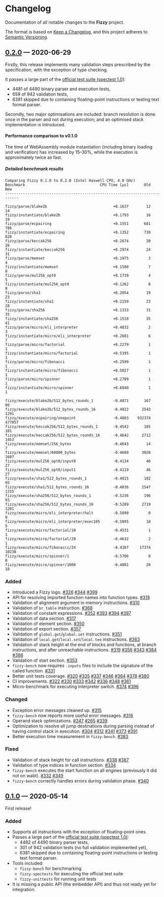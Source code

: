 # Changelog

Documentation of all notable changes to the **Fizzy** project.

The format is based on [Keep a Changelog],
and this project adheres to [Semantic Versioning].

## [0.2.0] — 2020-06-29

Firstly, this release implements many validation steps prescribed by the specification, with the exception of type checking.

It passes a large part of the [official test suite (spectest 1.0)]:
  - 4481 of 4490 binary parser and execution tests,
  - 659 of 942 validation tests,
  - 6381 skipped due to containing floating-point instructions or testing text format parser.

Secondly, two major optimisations are included: branch resolution is done once in the parser and not during execution; and an optimised stack implementation is introduced.

#### Performance comparison to v0.1.0

The time of WebAssembly module instantiation (including binary loading and verification) has increased by 15–30%, while the execution is approximately twice as fast.

##### Detailed benchmark results
```
Comparing Fizzy 0.1.0 to 0.2.0 (Intel Haswell CPU, 4.0 GHz)
Benchmark                                  CPU Time [µs]       Old       New
----------------------------------------------------------------------------

fizzy/parse/blake2b                              +0.1637        12        14
fizzy/instantiate/blake2b                        +0.1793        16        19
fizzy/parse/ecpairing                            +0.1551       681       786
fizzy/instantiate/ecpairing                      +0.1352       730       828
fizzy/parse/keccak256                            +0.2674        20        26
fizzy/instantiate/keccak256                      +0.2974        24        31
fizzy/parse/memset                               +0.1975         3         4
fizzy/instantiate/memset                         +0.1580         7         8
fizzy/parse/mul256_opt0                          +0.1739         4         5
fizzy/instantiate/mul256_opt0                    +0.1262         8         9
fizzy/parse/sha1                                 +0.2054        19        23
fizzy/instantiate/sha1                           +0.2159        23        28
fizzy/parse/sha256                               +0.1333        31        35
fizzy/instantiate/sha256                         +0.1518        35        41
fizzy/parse/micro/eli_interpreter                +0.4832         2         3
fizzy/instantiate/micro/eli_interpreter          +0.2681         6         7
fizzy/parse/micro/factorial                      +0.2279         1         1
fizzy/instantiate/micro/factorial                +0.5395         1         1
fizzy/parse/micro/fibonacci                      +0.2599         1         1
fizzy/instantiate/micro/fibonacci                +0.5027         1         1
fizzy/parse/micro/spinner                        +0.2709         1         1
fizzy/instantiate/micro/spinner                  +0.6040         1         1

fizzy/execute/blake2b/512_bytes_rounds_1         -0.4871       167        86
fizzy/execute/blake2b/512_bytes_rounds_16        -0.4922      2543      1291
fizzy/execute/ecpairing/onepoint                 -0.4883    932374    477057
fizzy/execute/keccak256/512_bytes_rounds_1       -0.4542       185       101
fizzy/execute/keccak256/512_bytes_rounds_16      -0.4642      2712      1453
fizzy/execute/memset/256_bytes                   -0.4643        14         7
fizzy/execute/memset/60000_bytes                 -0.4680      3020      1607
fizzy/execute/mul256_opt0/input0                 -0.4134        46        27
fizzy/execute/mul256_opt0/input1                 -0.4119        46        27
fizzy/execute/sha1/512_bytes_rounds_1            -0.4815       182        95
fizzy/execute/sha1/512_bytes_rounds_16           -0.4836      2547      1315
fizzy/execute/sha256/512_bytes_rounds_1          -0.5236       196        93
fizzy/execute/sha256/512_bytes_rounds_16         -0.5289      2719      1281
fizzy/execute/micro/eli_interpreter/halt         -0.5890         0         0
fizzy/execute/micro/eli_interpreter/exec105      -0.5095        10         5
fizzy/execute/micro/factorial/10                 -0.4531         1         1
fizzy/execute/micro/factorial/20                 -0.4632         2         1
fizzy/execute/micro/fibonacci/24                 -0.4107     17374     10238
fizzy/execute/micro/spinner/1                    -0.5706         0         0
fizzy/execute/micro/spinner/1000                 -0.4801        20        10
```


### Added

- Introduced a Fizzy logo. [#326](https://github.com/wasmx/fizzy/pull/326) [#344](https://github.com/wasmx/fizzy/pull/344)
  [#399](https://github.com/wasmx/fizzy/pull/399)
- API for resolving imported function names into function types. [#318](https://github.com/wasmx/fizzy/pull/318)
- Validation of alignment argument in memory instructions. [#310](https://github.com/wasmx/fizzy/pull/310)
- Validation of `br_table` instruction. [#368](https://github.com/wasmx/fizzy/pull/368)
- Validation of constant expressions. [#352](https://github.com/wasmx/fizzy/pull/352) 
  [#393](https://github.com/wasmx/fizzy/pull/393) [#394](https://github.com/wasmx/fizzy/pull/394) 
  [#397](https://github.com/wasmx/fizzy/pull/397)
- Validation of data section. [#317](https://github.com/wasmx/fizzy/pull/317)
- Validation of element section. [#350](https://github.com/wasmx/fizzy/pull/350)
- Validation of export section. [#357](https://github.com/wasmx/fizzy/pull/357)
- Validation of `global.get`/`global.set` instructions. [#351](https://github.com/wasmx/fizzy/pull/351)
- Validation of `local.get`/`local.set`/`local.tee` instructions. [#363](https://github.com/wasmx/fizzy/pull/363)
- Validation of stack height at the end of blocks and functions, at branch instructions, and after unreachable
  instructions.  [#319](https://github.com/wasmx/fizzy/pull/319) [#356](https://github.com/wasmx/fizzy/pull/356)
  [#343](https://github.com/wasmx/fizzy/pull/343) [#384](https://github.com/wasmx/fizzy/pull/384)
  [#386](https://github.com/wasmx/fizzy/pull/386)
- Validation of start section. [#353](https://github.com/wasmx/fizzy/pull/353)
- `fizzy-bench` now requires `.inputs` files to include the signature of the called function.
  [#331](https://github.com/wasmx/fizzy/pull/331)
- Better unit tests coverage. [#320](https://github.com/wasmx/fizzy/pull/320)
  [#335](https://github.com/wasmx/fizzy/pull/335) [#337](https://github.com/wasmx/fizzy/pull/337)
  [#346](https://github.com/wasmx/fizzy/pull/346) [#364](https://github.com/wasmx/fizzy/pull/364)
  [#378](https://github.com/wasmx/fizzy/pull/378) [#380](https://github.com/wasmx/fizzy/pull/380)
- CI improvements. [#322](https://github.com/wasmx/fizzy/pull/322) [#330](https://github.com/wasmx/fizzy/pull/330)
  [#333](https://github.com/wasmx/fizzy/pull/333) [#342](https://github.com/wasmx/fizzy/pull/342)
  [#336](https://github.com/wasmx/fizzy/pull/336) [#348](https://github.com/wasmx/fizzy/pull/348)
  [#361](https://github.com/wasmx/fizzy/pull/361)
- Micro-benchmark for executing interpreter switch. [#374](https://github.com/wasmx/fizzy/pull/374)
  [#396](https://github.com/wasmx/fizzy/pull/396)

### Changed

- Exception error messages cleaned up. [#315](https://github.com/wasmx/fizzy/pull/315)
- `fizzy-bench` now reports more useful error messages. [#316](https://github.com/wasmx/fizzy/pull/316)
- Operand stack optimizations. [#247](https://github.com/wasmx/fizzy/pull/247)
  [#265](https://github.com/wasmx/fizzy/pull/265) [#339](https://github.com/wasmx/fizzy/pull/339)
- Optimization to resolve all jump destinations during parsing instead of having control stack in execution.
  [#304](https://github.com/wasmx/fizzy/pull/304) [#312](https://github.com/wasmx/fizzy/pull/312)
  [#341](https://github.com/wasmx/fizzy/pull/341) [#373](https://github.com/wasmx/fizzy/pull/373)
  [#391](https://github.com/wasmx/fizzy/pull/391)
- Better execution time measurement in `fizzy-bench`. [#383](https://github.com/wasmx/fizzy/pull/383)

### Fixed

- Validation of stack height for call instructions. [#338](https://github.com/wasmx/fizzy/pull/338)
  [#387](https://github.com/wasmx/fizzy/pull/387)
- Validation of type indices in function section. [#334](https://github.com/wasmx/fizzy/pull/334)
- `fizzy-bench` executes the start function on all engines (previously it did not on wabt).
  [#332](https://github.com/wasmx/fizzy/pull/332)
  [#349](https://github.com/wasmx/fizzy/pull/349) 
- `fizzy-bench` correctly handles errors during validation phase. [#340](https://github.com/wasmx/fizzy/pull/340)

## [0.1.0] — 2020-05-14

First release!

### Added

- Supports all instructions with the exception of floating-point ones.
- Passes a large part of the [official test suite (spectest 1.0)]:
  - 4482 of 4490 binary parser tests,
  - 301 of 942 validation tests (no full validation implemented yet),
  - 6381 skipped due to containing floating-point instructions or testing text format parser.
- Tools included:
  - `fizzy-bench` for benchmarking
  - `fizzy-spectests` for executing the official test suite
  - `fizzy-unittests` for running unit tests
- It is missing a public API (the embedder API) and thus not ready yet for integration.

[0.1.0]: https://github.com/wasmx/fizzy/releases/tag/v0.1.0
[0.2.0]: https://github.com/wasmx/fizzy/releases/tag/v0.2.0

[Keep a Changelog]: https://keepachangelog.com/en/1.0.0/
[Semantic Versioning]: https://semver.org
[official test suite (spectest 1.0)]: https://github.com/WebAssembly/spec/releases/tag/wg-1.0
